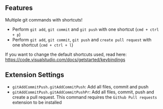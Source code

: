 ## Features
Multiple git commands with shortcuts!

* Perform `git add`,  `git commit` and `git push` with one shortcut (`cmd + ctrl + p`)
* Perform `git add`,  `git commit`,  `git push` and `create pull request` with one shortcut (`cmd + ctrl + l`)

If you want to change the default shortcuts used, read here: https://code.visualstudio.com/docs/getstarted/keybindings

## Extension Settings

* `gitAddCommitPush.gitAddCommitPush`: Add all files, commit and push 
* `gitAddCommitPush.gitAddCommitPushPr`: Add all files, commit, push and create a pull request. This command requires the `Github Pull requests` extension to be installed

